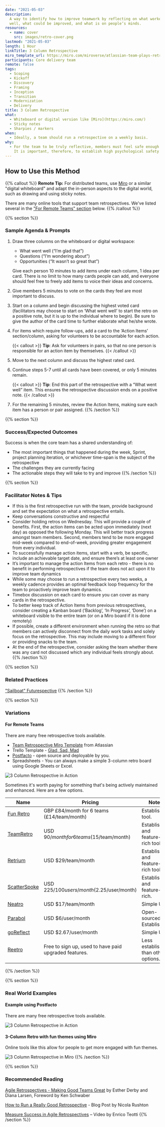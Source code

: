 ```yaml
---
date: "2021-05-03"
description:
  A way to identify how to improve teamwork by reflecting on what worked
  well, what could be improved, and what is on people’s minds.
resources:
  - name: cover
    src: images/retro-cover.png
lastmod: "2021-05-03"
length: 1 Hour
linkTitle: 3 Column Retrospective
miro_template_url: https://miro.com/miroverse/atlassian-team-plays-retrospective/
participants: Core delivery team
remote: false
tags:
  - Scoping
  - Kickoff
  - Discovery
  - Framing
  - Inception
  - Transition
  - Modernization
  - Delivery
title: 3 Column Retrospective
what:
  - Whiteboard or digital version like [Miro](https://miro.com/)
  - Sticky notes
  - Sharpies / markers
when:
  - Ideally, a team should run a retrospective on a weekly basis.
why:
  - For the team to be truly reflective, members must feel safe enough to be self-critical.
    It is important, therefore, to establish high psychological safety.
---
```


## How to Use this Method

{{% callout %}}
**Remote Tip:** For distributed teams, use [Miro](https://miro.com/) or a similar "digital whiteboard" and adapt the in-person aspects to the digital world, such as drawing and using sticky notes.

There are many online tools that support team retrospectives. We've listed several in the ["For Remote Teams" section](#variations) below.
{{% /callout %}}

{{% section %}}

### Sample Agenda & Prompts

1. Draw three columns on the whiteboard or digital workspace:

   - What went well (“I’m glad that”)
   - Questions (“I’m wondering about”)
   - Opportunities (“It wasn’t so great that”)

   Give each person 10 minutes to add items under each column, 1 idea per card. There is no limit to how many cards people can add, and everyone should feel free to freely add items to voice their ideas and concerns.

1. Give members 5 minutes to vote on the cards they feel are most important to discuss.

1. Start on a column and begin discussing the highest voted card (facilitators may choose to start on ‘What went well’ to start the retro on a positive note, but it is up to the individual where to begin). Be sure to give the author of the card time to further elaborate what he/she wrote.

1. For items which require follow-ups, add a card to the ‘Action Items’ section/column, asking for volunteers to be accountable for each action.

   {{< callout >}}
   **Tip**: Ask for volunteers in pairs, so that no one person is responsible for an action item by themselves.
   {{< /callout >}}

1. Move to the next column and discuss the highest rated card.

1. Continue steps 5-7 until all cards have been covered, or only 5 minutes remain.

   {{< callout >}}
   **Tip**: End this part of the retrospective with a “What went well” item. This ensures the retrospective discussion ends on a positive note.
   {{< /callout >}}

1. For the remaining 5 minutes, review the Action Items, making sure each item has a person or pair assigned.
   {{% /section %}}

{{% section %}}

### Success/Expected Outcomes

Success is when the core team has a shared understanding of:

- The most important things that happened during the week, Sprint, project planning iteration, or whichever time-span is the subject of the retrospective
- The challenges they are currently facing
- The actionable steps they will take to try and improve
  {{% /section %}}

{{% section %}}

### Facilitator Notes & Tips

- If this is the first retrospective run with the team, provide background and set the expectation on what a retrospective entails.
- Keep conversations constructive and respectful
- Consider holding retros on Wednesday. This will provide a couple of benefits. First, the action items can be acted upon immediately (next day) as opposed the following Monday. This will better track progress amongst team members. Second, members tend to be more engaged mid-week compared to end-of-week, providing greater engagement from every individual.
- To successfully manage action items, start with a verb, be specific, include an achievable target date, and ensure there’s at least one owner
- It’s important to manage the action Items from each retro - there is no benefit in performing retrospectives if the team does not act upon it to improve team dynamics
- While some may choose to run a retrospective every two weeks, a weekly cadence provides an optimal feedback loop frequency for the team to proactively improve team dynamics.
- Timebox discussion on each card to ensure you can cover as many cards in the retrospective.
- To better keep track of Action Items from previous retrospectives, consider creating a Kanban board (‘Backlog’, ‘In Progress’, ‘Done’) on a whiteboard visible to the entire team (or on a Miro board if it is done remotely)
- If possible, create a different environment when running the retro so that members can actively disconnect from the daily work tasks and solely focus on the retrospective. This may include moving to a different floor or providing snacks to the team.
- At the end of the retrospective, consider asking the team whether there was any card not discussed which any individual feels strongly about.
  {{% /section %}}

{{% section %}}

### Related Practices

["Sailboat" Futurespective](/practices/futurespective/)
{{% /section %}}

{{% section %}}

### Variations

#### For Remote Teams

There are many free retrospective tools available.

- [Team Retrospective Miro Template](https://miro.com/miroverse/atlassian-team-plays-retrospective/) from Atlassian
- Trello Template - [Glad, Sad, Mad](https://trello.com/b/0DnfRtxv/template-glad-sad-mad)
- [Postfacto](https://github.com/pivotal/postfacto) - open source and deployable by you.
- Spreadsheets - You can always make a simple 3-column retro board using Google Sheets or Excel.

![3 Column Retrospective in Action](images/retro-3.png)

Sometimes it's worth paying for something that's being actively maintained and enhanced. Here are a few options.

| Name                                          | Pricing                                               | Notes                                |
| --------------------------------------------- | ----------------------------------------------------- | ------------------------------------ |
| [Fun Retro](https://funretro.io/)             | GBP £84/month for 6 teams (£14/team/month)            | Established tool.                    |
| [TeamRetro](https://www.teamretro.com/)       | USD $90/month for 6 teams ($15/team/month)            | Established and feature-rich tool.   |
| [Retrium](https://www.retrium.com/)           | USD $29/team/month                                    | Established and feature-rich tool.   |
| [ScatterSpoke](https://www.scatterspoke.com/) | USD $225/100 users/month ($2.25/user/month)           | Established and feature-rich.        |
| [Neatro](https://www.neatro.io/)              | USD $17/team/month                                    | Simple UI.                           |
| [Parabol](https://www.parabol.co/)            | USD $6/user/month                                     | Open-sourced. Established.           |
| [goReflect](https://www.goreflect.com/)       | USD $2.67/user/month                                  | Simple UI.                           |
| [Reetro](https://reetro.io/)                  | Free to sign up, used to have paid upgraded features. | Less established than other options. |

{{% /section %}}

{{% section %}}

### Real World Examples

#### Example using Postfacto

There are many free retrospective tools available.

![3 Column Retrospective in Action](images/retro-1.png)

#### 3-Column Retro with fun themes using Miro

Online tools like this allow for people to get more engaged with fun themes.

![3 Column Retrospective in Miro](images/retro-2.png)
{{% /section %}}

{{% section %}}

### Recommended Reading

[Agile Retrospectives - Making Good Teams Great](https://pragprog.com/titles/dlret/agile-retrospectives/) by Esther Derby and Diana Larsen, Foreword by Ken Schwaber

[How to Run a Really Good Retrospective](https://tanzu.vmware.com/content/blog/how-to-run-a-really-good-retrospective) - Blog Post by Nicola Rushton

[Measure Success in Agile Retrospectives](https://tanzu.vmware.com/content/videos/measure-success-in-agile-retrospectives-enrico-teotti) – Video by Enrico Teotti
{{% /section %}}
